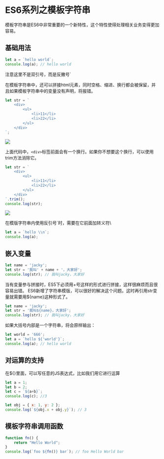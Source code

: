 # ES6系列之模板字符串

模板字符串是ES6中非常重要的一个新特性，这个特性使得处理相关业务变得更加容易。

## 基础用法

```javascript
let a = `hello world`;
console.log(a); // hello world
```
注意这里不是双引号，而是反撇号`

在模板字符串中，还可以拼接html元素，同时空格、缩进、换行都会被保留，并且如果模板字符串中的变量没有声明，将报错。
```javascript
let str = `
    <div>
        <ul>
            <li>11</li>
            <li>22</li>
        </ul>
    </div>
`;
```
![](https://user-gold-cdn.xitu.io/2020/1/5/16f75f81fdc039fd?w=283&h=118&f=png&s=3077)

上面代码中，`<div>`标签前面会有一个换行。如果你不想要这个换行，可以使用trim方法消除它。
```javascript
let str = `
    <div>
        <ul>
            <li>11</li>
            <li>22</li>
        </ul>
    </div>
`.trim();
console.log(str);
```
![](https://user-gold-cdn.xitu.io/2020/1/5/16f75fa6f941fbc2?w=285&h=115&f=png&s=3098)

在模版字符串内使用反引号`时，需要在它前面加转义符\
```javascript
let a = `hello \\n`;
console.log(a);
```

## 嵌入变量

```javascript
let name = 'jacky';
let str = '我叫' + name + '，大家好';
console.log(str); // 我叫jacky，大家好
```
当有变量参与拼接时，ES5下必须用+号这样的形式进行拼接，这样很麻烦而且很容易出错。
ES6新增了字符串模版，可以很好的解决这个问题。这时再引用str变量就需要用${name}这种形式了。
```javascript
let name = 'jacky';
let str = '我叫${name}，大家好';
console.log(str); // 我叫jacky，大家好
```
如果大括号内部是一个字符串，将会原样输出：
```javascript
let world = '666';
let a = `hello ${'world'}`;
console.log(a); // hello world
```

## 对运算的支持

在${}里面，可以写任意的JS表达式，比如我们用它进行运算
```javascript
let a = 1;
let b = 2;
let c = `${a+b}`;
console.log(c); //3

let obj = { x: 1, y: 2 };
console.log(`${obj.x + obj.y}`); // 3
```
## 模板字符串调用函数
```javascript
function fn() {
    return "Hello World";
}
console.log(`foo ${fn()} bar`); // foo Hello World bar
```